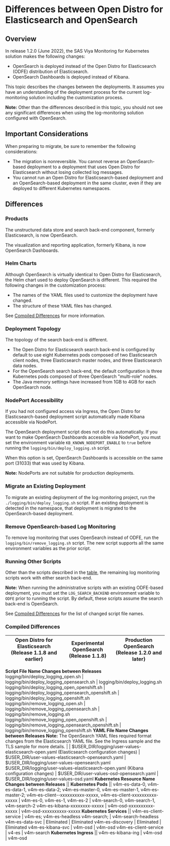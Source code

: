 # Differences between Open Distro for Elasticsearch and OpenSearch

## Overview

In release 1.2.0 (June 2022), the SAS Viya Monitoring for Kubernetes solution makes the following changes:

* OpenSearch is deployed instead of the Open Distro for Elasticsearch (ODFE) distribution of Elasticsearch.
* OpenSearch Dashboards is deployed instead of Kibana.

This topic describes the changes between the deployments. It assumes you have an understanding of the deployment process for the current log-monitoring solution including the customization process.

**Note:** Other than the differences described in this topic, you should not see any significant differences when using the log-monitoring solution configured with OpenSearch.

## Important Considerations

When preparing to migrate, be sure to remember the following considerations:

* The migration is nonreversible. You cannot reverse an OpenSearch-based deployment to a deployment that uses Open Distro for Elasticsearch without losing collected log messages.
* You cannot run an Open Distro for Elasticsearch-based deployment and an OpenSearch-based deployment in the same cluster, even if they are deployed to different Kubernetes namespaces.
  
## Differences

### Products

The unstructured data store and search back-end component, formerly Elasticsearch, is now OpenSearch. 

The visualization and reporting application, formerly Kibana, is now OpenSearch Dashboards.

### Helm Charts

Although OpenSearch is virtually identical to Open Distro for Elasticsearch, the Helm chart used to deploy OpenSearch is different. This required the following changes in the customization process: 

* The names of the YAML files used to customize the deployment have changed.
* The structure of these YAML files has changed. 

See [Compiled Differences](#compiled_dif_table) for more information.

### Deployment Topology

The topology of the search back-end is different. 

* The Open Distro for Elasticsearch search back-end is configured by default to use eight Kubernetes pods composed of two Elasticsearch client nodes, three Elasticsearch master nodes, and three Elasticsearch data nodes.
* For the OpenSearch search back-end, the default configuration is three Kubernetes pods composed of three OpenSearch "multi-role" nodes.
* The Java memory settings have increased from 1GB to 4GB for each OpenSearch node.

### NodePort Accessibility

If you had not configured access via Ingress, the Open Distro for Elasticsearch-based deployment script automatically made Kibana accessible via NodePort.

The OpenSearch deployment script does not do this automatically. If you want to make OpenSearch Dashboards accessible via NodePort, you must set the environment variable `KB_KNOWN_NODEPORT_ENABLE` to `true` before running the `logging/bin/deploy_logging.sh` script.

When this option is set, OpenSearch Dashboards is accessible on the same port (31033) that was used by Kibana.

**Note:** NodePorts are not suitable for production deployments.

### Migrate an Existing Deployment

To migrate an existing deployment of the log monitoring project, run the `./logging/bin/deploy_logging.sh` script.
If an existing deployment is detected in the namespace, that deployment
is migrated to the OpenSearch-based deployment.

### Remove OpenSearch-based Log Monitoring

To remove log monitoring that uses OpenSearch instead of ODFE, run the `logging/bin/remove_logging.sh` script. The new script supports all the same environment variables as the prior script.

### Running Other Scripts

Other than the scripts described in the [table](#compiled_dif_table), the remaining log monitoring scripts work with either search back-end. 

**Note:** When running the administrative scripts with an existing ODFE-based deployment, you must set the `LOG_SEARCH_BACKEND` environment variable to `ODFE` prior to running the script. By default, these scripts assume the search back-end is OpenSearch.

See [Compiled Differences](#compiled_dif_table) for the list of changed script file names.

### <a name="compiled_dif_table"></a>Compiled Differences

Open Distro for Elasticsearch (Release 1.1.8 and earlier) | Experimental OpenSearch (Release 1.1.8)  | Production OpenSearch (Release 1.2.0 and later)
----|----|----
**Script File Name Changes between Releases**
logging/bin/deploy_logging_open.sh | logging/bin/deploy_logging_opensearch.sh | logging/bin/deploy_logging.sh 
logging/bin/deploy_logging_open_openshift.sh | logging/bin/deploy_logging_opensearch_openshift.sh |	logging/bin/deploy_logging_openshift.sh
logging/bin/remove_logging_open.sh | logging/bin/remove_logging_opensearch.sh | logging/bin/remove_logging.sh
logging/bin/remove_logging_open_openshift.sh | logging/bin/remove_logging_opensearch_openshift.sh | logging/bin/remove_logging_openshift.sh
**YAML File Name Changes between Releases** **Note:** The OpenSearch YAML files required format changes from the Elasticsearch YAML file. See the Ingress sample and the TLS sample  for more details. | |
$USER_DIR/logging/user-values-elasticsearch-open.yaml (Elasticsearch configuration changes) | $USER_DIR/user-values-elasticsearch-opensearch.yaml | $USER_DIR/logging/user-values-opensearch.yaml
$USER_DIR/logging/user-values-elasticsearch-open.yaml (Kibana configuration changes) | 	$USER_DIR/user-values-osd-opensearch.yaml | $USER_DIR/logging/user-values-osd.yaml
**Kubernetes Resource Name Changes between Releases** ||
**Kubernetes Pods** ||
v4m-es-data-0, v4m-es-data-1, v4m-es-data-2; v4m-es-master-0, v4m-es-master-1, v4m-es-master-2; v4m-es-client--xxxxxxxxxx-xxxxx, v4m-es-client-xxxxxxxxxx-xxxxx	| v4m-es-0, v4m-es-1, v4m-es-2 | v4m-search-0, v4m-search-1, v4m-search-2
v4m-es-kibana-xxxxxxxx-xxxxx | v4m-osd-xxxxxxxxxx-xxxxx	| v4m-osd-xxxxxxxxxx-xxxxx
**Kubernetes Services** ||
v4m-es-client-service |	v4m-es; v4m-es-headless	v4m-search; | v4m-search-headless
v4m-es-data-svc | Eliminated | Eliminated
v4m-es-discovery | Eliminated | Eliminated
v4m-es-kibana-svc | v4m-osd | v4m-osd
v4m-es-client-service | v4-es | v4m-search
**Kubernetes Ingress** ||
v4m-es-kibana-ing | v4m-osd | v4m-osd